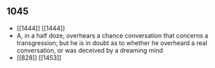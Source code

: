 ## 1045
- [[1444]] [[1444]] 
- A, in a half doze, overhears a chance conversation that concerns a transgression; but he is in doubt as to whether he overheard a real conversation, or was deceived by a dreaming mind
- [[828]] [[1453]] 


